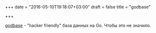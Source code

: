 +++
date = "2016-05-10T19:18:07+03:00"
draft = false
title = "godbase"

+++

<p><a href="https://github.com/fncodr/godbase">godbase</a>&nbsp;-&nbsp;&quot;hacker friendly&quot; база данных на Go. Чтобы это не значило.</p>

